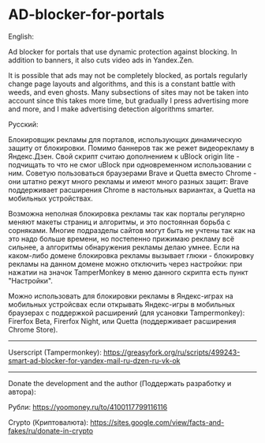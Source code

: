 # AD-blocker-for-portals
English:

Ad blocker for portals that use dynamic protection against blocking. In addition to banners, it also cuts video ads in Yandex.Zen.

It is possible that ads may not be completely blocked, as portals regularly change page layouts and algorithms, and this is a constant battle with weeds, and even ghosts. Many subsections of sites may not be taken into account since this takes more time, but gradually I press advertising more and more, and I make advertising detection algorithms smarter.

Русский:

Блокировщик рекламы для порталов, использующих динамическую защиту от блокировки. Помимо баннеров так же режет видеорекламу в Яндекс.Дзен. Свой скрипт считаю дополнением к uBlock origin lite - подчищать то что не смог uBlock при одновременном использовании с ним. Советую пользоваться браузерами Brave и Quetta вместо Chrome - они штатно режут много рекламы и имеют много разных защит: Brave поддерживает расширения Chrome в настольных вариантах, а Quetta на мобильных устройствах.

Возможна неполная блокировка рекламы так как порталы регулярно меняют макеты страниц и алгоритмы, и это постоянная борьба с сорняками. Многие подразделы сайтов могут быть не учтены так как на это надо больше времени, но постепенно прижимаю рекламу всё сильнее, а алгоритмы обнаружения рекламы делаю умнее. Если на каком-либо домене блокировка рекламы вызывает глюки - блокировку рекламы на данном домене можно отключить через настройки: при нажатии на значок TamperMonkey в меню данного скрипта есть пункт "Настройки".

Можно использовать для блокировки рекламы в Яндекс-играх на мобильных устройсвах если открывать Яндекс-игры в мобильных браузерах с поддержкой расширений (для усановки Tampermonkey): Firerfox Beta, Firerfox Night, или Quetta (поддерживает расширения Chrome Store).

************
Userscript (Tampermonkey):
https://greasyfork.org/ru/scripts/499243-smart-ad-blocker-for-yandex-mail-ru-dzen-ru-vk-ok 

************

Donate the development and the author (Поддержать разработку и автора):

Рубли:
https://yoomoney.ru/to/4100117799116116

Crypto (Криптовалюта):
https://sites.google.com/view/facts-and-fakes/ru/donate-in-crypto
